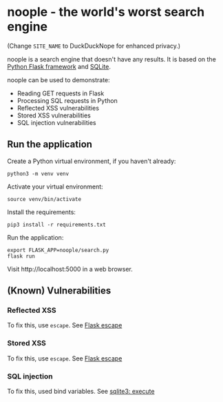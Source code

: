 # noople - the world's worst search engine

(Change `SITE_NAME` to DuckDuckNope for enhanced privacy.)

noople is a search engine that doesn't have any results. It is based on the [Python Flask framework](https://flask.palletsprojects.com/en/1.1.x/) and [SQLite](https://www.sqlite.org/index.html).

noople can be used to demonstrate:

* Reading GET requests in Flask
* Processing SQL requests in Python
* Reflected XSS vulnerabilities
* Stored XSS vulnerabilities
* SQL injection vulnerabilities

## Run the application

Create a Python virtual environment, if you haven't already:

    python3 -m venv venv

Activate your virtual environment:

    source venv/bin/activate

Install the requirements:

    pip3 install -r requirements.txt

Run the application:

    export FLASK_APP=noople/search.py
    flask run

Visit http://localhost:5000 in a web browser.

## (Known) Vulnerabilities

### Reflected XSS

To fix this, use `escape`. See [Flask escape](https://flask.palletsprojects.com/en/1.1.x/api/#flask.escape)

### Stored XSS

To fix this, use `escape`. See [Flask escape](https://flask.palletsprojects.com/en/1.1.x/api/#flask.escape)

### SQL injection

To fix this, used bind variables. See [sqlite3: execute](https://docs.python.org/3/library/sqlite3.html#sqlite3.Cursor.execute)
